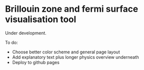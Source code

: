 # Brillouin zone and fermi surface visualisation tool

Under development.

To do:

- Choose better color scheme and general page layout
- Add explanatory text plus longer physics overview underneath
- Deploy to github pages